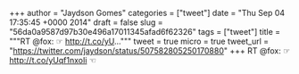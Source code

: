 
+++
author = "Jaydson Gomes"
categories = ["tweet"]
date = "Thu Sep 04 17:35:45 +0000 2014"
draft = false
slug = "56da0a9587d97b30e496a17011345afad6f62326"
tags = ["tweet"]
title = """RT @fox: ☞ http://t.co/yU..."""
tweet = true
micro = true
tweet_url = "https://twitter.com/jaydson/status/507582805250170880"
+++
RT @fox: ☞ http://t.co/yUqf1nxoIi ☜

